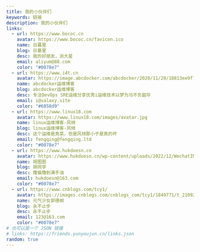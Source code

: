 ```yaml
---
title: 我的小伙伴们
keywords: 链接
description: 我的小伙伴们
links:
  - url: https://www.bococ.cn
    avatar: https://www.bococ.cn/favicon.ico
    name: 日暮里
    blog: 日墓里
    desc: 我的好朋友，派大星
    email: aliyum@88.com
    color: "#0078e7"
  - url: https://www.i4t.cn
    avatar: https://image.abcdocker.com/abcdocker/2020/11/20/18813ee9f7f96/18813ee9f7f96.png
    name: abcdocker运维博客
    blog: abcdocker运维博客
    desc: 专注DevOps SRE运维分享优秀i运维技术以梦为马不负韶华
    email: i@valaxy.site
    color: "#6058d9"
  - url: https://www.linux18.com
    avatar: https://www.linux18.com/images/avatar.jpg
    name: linux运维博客-风倾
    blog: linux运维博客-风倾
    desc: 这个运维是真菜，但是风倾那小子是真的坏
    email: fengqing@fengqing.ltd
    color: "#0078e7"
  - url: https://www.hukdoesn.cn
    avatar: https://www.hukdoesn.cn/wp-content/uploads/2022/12/WechatIMG114.jpeg
    name: 胡图图
    blog: 胡同学
    desc: 撸猫撸到满手油
    email: hukdoesn@163.com
    color: "#0078e7"
  - url: https://www.cnblogs.com/tcy1/
    avatar: https://images.cnblogs.com/cnblogs_com/tcy1/1849771/t_210927102236af293c80cd3faee6f98c5b10928391f7.jpeg
    name: 元气少女郭德纲
    blog: 永不止步
    desc: 永不止步
    email: 123@163.com
    color: "#0078e7"
# 也可以是一个 JSON 链接
# links: https://friends.yunyoujun.cn/links.json
random: true
---
```


<YunLinks :links="frontmatter.links" :random="frontmatter.random" />
